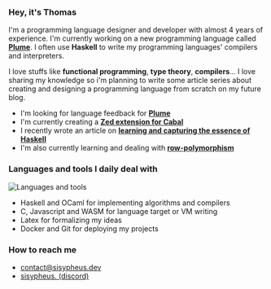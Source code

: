 ### Hey, it's Thomas

I'm a programming language designer and developer with almost 4 years of experience. I'm currently working on a new programming language called [**Plume**](https://github.com/sisypheus-dev/plume-language). I often use **Haskell** to write my programming languages' compilers and interpreters.

I love stuffs like **functional programming**, **type theory**, **compilers**... I love sharing my knowledge so i'm planning to write some article series about creating and designing a programming language from scratch on my future blog.

- I'm looking for language feedback for [**Plume**](https://github.com/sisypheus-dev/plume-language)
- I'm currently creating a [**Zed extension for Cabal**](https://github.com/sisypheus-dev/zed-cabal-extension)
- I recently wrote an article on [**learning and capturing the essence of Haskell**](https://dev.to/sisypheus/learning-haskell-5g3m)
- I'm also currently learning and dealing with [**row-polymorphism**](https://en.wikipedia.org/wiki/Row_polymorphism)

### Languages and tools I daily deal with

![Languages and tools](https://skillicons.dev/icons?i=haskell,ocaml,c,js,wasm,latex,git,docker&theme=light)

- Haskell and OCaml for implementing algorithms and compilers
- C, Javascript and WASM for language target or VM writing
- Latex for formalizing my ideas
- Docker and Git for deploying my projects

### How to reach me

- [contact@sisypheus.dev](mailto:contact@sisypheus.dev)
- [sisypheus. (discord)](https://discordapp.com/users/995010152535179314)
